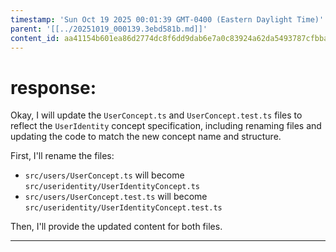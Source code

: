 ```yaml
---
timestamp: 'Sun Oct 19 2025 00:01:39 GMT-0400 (Eastern Daylight Time)'
parent: '[[../20251019_000139.3ebd581b.md]]'
content_id: aa41154b601ea86d2774dc8f6dd9dab6e7a0c83924a62da5493787cfbba23b54
---
```


# response:

Okay, I will update the `UserConcept.ts` and `UserConcept.test.ts` files to reflect the `UserIdentity` concept specification, including renaming files and updating the code to match the new concept name and structure.

First, I'll rename the files:

* `src/users/UserConcept.ts` will become `src/useridentity/UserIdentityConcept.ts`
* `src/users/UserConcept.test.ts` will become `src/useridentity/UserIdentityConcept.test.ts`

Then, I'll provide the updated content for both files.

***
